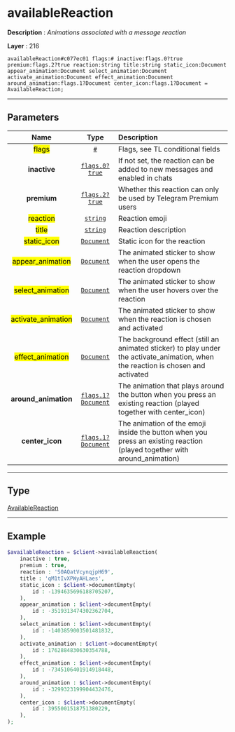 # availableReaction

**Description** : *Animations associated with a message reaction*

**Layer** : 216

```tl
availableReaction#c077ec01 flags:# inactive:flags.0?true premium:flags.2?true reaction:string title:string static_icon:Document appear_animation:Document select_animation:Document activate_animation:Document effect_animation:Document around_animation:flags.1?Document center_icon:flags.1?Document = AvailableReaction;
```

---

## Parameters

| Name | Type | Description |
| :---: | :---: | :--- |
| <mark>flags</mark> | [`#`](type/#) | Flags, see TL conditional fields |
| **inactive** | [`flags.0?true`](type/true) | If not set, the reaction can be added to new messages and enabled in chats |
| **premium** | [`flags.2?true`](type/true) | Whether this reaction can only be used by Telegram Premium users |
| <mark>reaction</mark> | [`string`](type/string) | Reaction emoji |
| <mark>title</mark> | [`string`](type/string) | Reaction description |
| <mark>static_icon</mark> | [`Document`](type/Document) | Static icon for the reaction |
| <mark>appear_animation</mark> | [`Document`](type/Document) | The animated sticker to show when the user opens the reaction dropdown |
| <mark>select_animation</mark> | [`Document`](type/Document) | The animated sticker to show when the user hovers over the reaction |
| <mark>activate_animation</mark> | [`Document`](type/Document) | The animated sticker to show when the reaction is chosen and activated |
| <mark>effect_animation</mark> | [`Document`](type/Document) | The background effect (still an animated sticker) to play under the activate_animation, when the reaction is chosen and activated |
| **around_animation** | [`flags.1?Document`](type/Document) | The animation that plays around the button when you press an existing reaction (played together with center_icon) |
| **center_icon** | [`flags.1?Document`](type/Document) | The animation of the emoji inside the button when you press an existing reaction (played together with around_animation) |

---

## Type

[AvailableReaction](type/AvailableReaction)

---

## Example

```php
$availableReaction = $client->availableReaction(
	inactive : true,
	premium : true,
	reaction : 'S0AQatVcynqjpH69',
	title : 'qM1tIvXPWyAHLaes',
	static_icon : $client->documentEmpty(
		id : -1394635696188705207,
	),
	appear_animation : $client->documentEmpty(
		id : -3519313474302362704,
	),
	select_animation : $client->documentEmpty(
		id : -1403859003501481832,
	),
	activate_animation : $client->documentEmpty(
		id : 1762884830630354788,
	),
	effect_animation : $client->documentEmpty(
		id : -7345106401914918448,
	),
	around_animation : $client->documentEmpty(
		id : -3299323199904432476,
	),
	center_icon : $client->documentEmpty(
		id : 3955001518751380229,
	),
);
```
